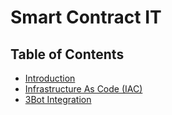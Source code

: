 <h1>Smart Contract IT</h1>

<h2>Table of Contents</h2>

- [Introduction](./smartcontract_tfgrid3.md)
- [Infrastructure As Code (IAC)](./smartcontract_iac.md)
- [3Bot Integration](./smartcontract_3bot.md)